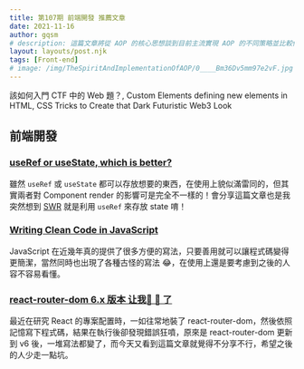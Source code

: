 ```yaml
---
title: 第107期 前端開發 推薦文章
date: 2021-11-16
author: gqsm
# description: 這篇文章將從 AOP 的核心思想談到目前主流實現 AOP 的不同策略並比較他們的差異，適合了解 Java 語言或者有稍微玩過 AOP 但是不清楚其原理的人閱讀。
layout: layouts/post.njk
tags: [Front-end]
# image: /img/TheSpiritAndImplementationOfAOP/0____Bm36Dv5mm97e2vF.jpg
---
```


<!-- summary -->
該如何入門 CTF 中的 Web 題？, Custom Elements defining new elements in HTML, CSS Tricks to Create that Dark Futuristic Web3 Look
<!-- summary -->

## 前端開發

### [useRef or useState, which is better?](https://dev.to/salehmubashar/useref-or-usestate-which-is-better-258j)

雖然 `useRef` 或 `useState` 都可以存放想要的東西，在使用上貌似滿雷同的，但其實兩者對 Component render 的影響可是完全不一樣的！會分享這篇文章也是我突然想到 [SWR](https://swr.vercel.app/) 就是利用 `useRef` 來存放 state 唷！

### [Writing Clean Code in JavaScript](https://blog.bitsrc.io/writing-clean-code-in-javascript-dd584bbe1874)

JavaScript 在近幾年真的提供了很多方便的寫法，只要善用就可以讓程式碼變得更簡潔，當然同時也出現了各種古怪的寫法 😂，在使用上還是要考慮到之後的人容不容易看懂。

### [react-router-dom 6.x 版本 让我🐓 🐝 了](https://juejin.cn/post/7030700352622034952)

最近在研究 React 的專案配置時，一如往常地裝了 react-router-dom，然後依照記憶寫下程式碼，結果在執行後卻發現錯誤狂噴，原來是 react-router-dom 更新到 v6 後，一堆寫法都變了，而今天又看到這篇文章就覺得不分享不行，希望之後的人少走一點坑。